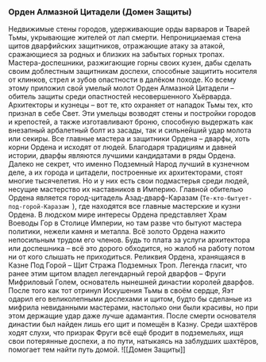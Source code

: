 ###  Орден Алмазной Цитадели (Домен Защиты)
Недвижимые стены городов, удерживающие орды варваров и Тварей Тьмы, укрывающие жителей от лап смерти. Непронициаемая стена щитов дварфийских защитников, отражающие атаку за атакой, сражающиеся за родных и близких на забытых горных тропах. Мастера-доспешники, разжигающие горны своих кузен, дабы сделать своим доблестным защитникам доспехи, способные защитить носителя от клинков, стрел и зубов опастности в далёком походе.
Ко всему этому приложил свой умелый молот Орден Алмазной Цитадели – обитель защиты среди опастностей несовершенного Хьёрварда. Архитекторы и кузнецы – вот те, кто охраняет от нападок Тьмы тех, кто признал в себе Свет. Эти умельцы возводят стены и постройки городов и крепостей, а также изготавливают броню, способную выдержать как внезапный арбалетный болт из засады, так и сильнейший удар молота или секиры.
Все главные мастера и защитники Ордена – дварфы, хоть корни Ордена и исходят от людей. Благодаря традициям и давней истории, дварфы являются лучшими кандидатами в ряды Ордена. Далеко не секрет, что именно Подземный Народ лучший в кузнечном деле, а их города и цитадели, построенные их архитекторами, стоят многие тысячелетия. Но и у них есть свои подмастерья среди людей, несущие мастерство их наставников в Империю.
Главной обителью Ордена является город-цитадель Азад-дварф-Каразам (`Те-кто-бытует-под-горой-Каразам `), где находятся все главные мастерские и кузни Ордена. В людском мире интересы Ордена представляет Храм Воеводы Гор в Столице Империи, но там разве что бытуют мастера политики, нежели камня и металла.
Всё золото Ордена нажито непосильным трудом его членов. Будь то плата за услуги архитектора или доспешника – всё это дорого обходится, но жалоб на работу потом ни от кого слышать не приходиться.
Реликвия Ордена, хранящаяся в Казне Под Горой – Щит Стража Подземных Троп. Легенда гласит, что ранее этим щитом владел легендарный герой дварфов – Фруги Мифриловый Голем, основатель нынешней династии королей дварфов. После того как тот отринул Искушения Тьмы в своём сердце, Яэт одарил его великолепными доспехами и щитом, будто бы сделаные из мифрила невиданными мастерами, настолько они были красивы, но при этом держащие удар даже лучше адамантия. После смерти основателя династии был найден лишь его щит и помещён в Казну. Среди шахтёров ходят слухи, что призрак Фруги всё ещё бродит в подземельях, ищя свои потерянные доспехи, а по пути, натыкаясь на заблудших шахтёров, помогает тем найти путь домой.
![[Домен Защиты]]
